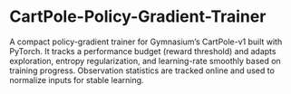 # CartPole-Policy-Gradient-Trainer
A compact policy-gradient trainer for Gymnasium’s CartPole-v1 built with PyTorch. It tracks a performance budget (reward threshold) and adapts exploration, entropy regularization, and learning-rate smoothly based on training progress. Observation statistics are tracked online and used to normalize inputs for stable learning.
